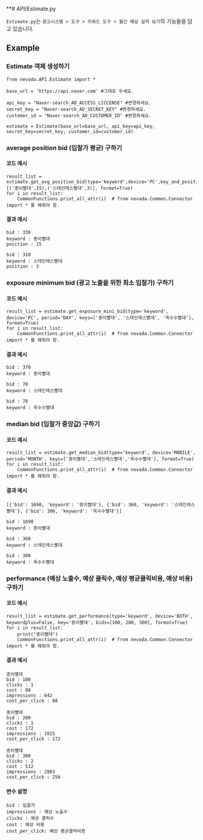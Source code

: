 **# API/Estimate.py

`Estimate.py`는 `광고시스템 > 도구 > 키워드 도구 > 월간 예상 실적 보기`의 기능들을 담고 있습니다.

## Example

### Estimate 객체 생성하기
    from nevada.API.Estimate import *
    
    base_url = 'https://api.naver.com' #그대로 두세요.
    
    api_key = "Naver-search_AD_ACCESS_LICCENSE" #변경하세요.
    secret_key = "Naver-search_AD_SECRET_KEY" #변경하세요.
    customer_id = "Naver-search_AD_CUSTOMER_ID" #변경하세요.

    estimate = Estimate(base_url=base_url, api_key=api_key, secret_key=secret_key, customer_id=customer_id)
    
   
    
### average position bid (입찰가 평균) 구하기
#### 코드 예시
    result_list = estimate.get_avg_position_bid(type='keyword',device='PC',key_and_position_list=[('종이빨대',15),('스테인레스빨대',3)], format=True)
    for i in result_list:
        CommonFunctions.print_all_attr(i)  # from nevada.Common.Connector import * 를 해줘야 함.


#### 결과 예시

    bid : 330
    keyword : 종이빨대
    position : 15
    
    bid : 310
    keyword : 스테인레스빨대
    position : 3
    
### exposure minimum bid (광고 노출을 위한 최소 입찰가) 구하기
#### 코드 예시
    result_list = estimate.get_exposure_mini_bid(type='keyword', device='PC', period='DAY', keys=['종이빨대', '스테인레스빨대', '옥수수빨대'], format=True)
    for i in result_list:
        CommonFunctions.print_all_attr(i)  # from nevada.Common.Connector import * 를 해줘야 함.
		
#### 결과 예시
    
    bid : 370
    keyword : 종이빨대
    
    bid : 70
    keyword : 스테인레스빨대
    
    bid : 70
    keyword : 옥수수빨대

### median bid (입찰가 중앙값) 구하기
#### 코드 예시
    result_list = estimate.get_median_bid(type='keyword', device='MOBILE', period='MONTH', keys=['종이빨대','스테인레스빨대','옥수수빨대'], format=True)
    for i in result_list:
        CommonFunctions.print_all_attr(i)  # from nevada.Common.Connector import * 를 해줘야 함.
    
#### 결과 예시
    [{'bid': 1690, 'keyword': '종이빨대'}, {'bid': 360, 'keyword': '스테인레스빨대'}, {'bid': 300, 'keyword': '옥수수빨대'}] 
    
    bid : 1690
    keyword : 종이빨대
    
    bid : 360
    keyword : 스테인레스빨대
    
    bid : 300
    keyword : 옥수수빨대
 
    
### performance (예상 노출수, 예상 클릭수, 예상 평균클릭비용, 예상 비용) 구하기
#### 코드 예시
    
    result_list = estimate.get_performance(type='keyword', device='BOTH', keywordplus=False, key='종이빨대', bids=[100, 200, 300], format=True)
    for i in result_list:
        print("종이빨대")
        CommonFunctions.print_all_attr(i)  # from nevada.Common.Connector import * 를 해줘야 함.

#### 결과 예시

	종이빨대
	bid : 100
	clicks : 1
	cost : 88
	impressions : 642
	cost_per_click : 88
	
	종이빨대
	bid : 200
	clicks : 1
	cost : 172
	impressions : 1815
	cost_per_click : 172
	
	종이빨대
	bid : 300
	clicks : 2
	cost : 512
	impressions : 2803
	cost_per_click : 256
    
#### 변수 설명
    bid : 입찰가
    impressions : 예상 노출수
    clicks : 예상 클릭수
    cost : 예상 비용
    cost_per_click: 예상 평균클릭비용